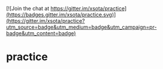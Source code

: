 [![Join the chat at https://gitter.im/xsota/practice](https://badges.gitter.im/xsota/practice.svg)](https://gitter.im/xsota/practice?utm_source=badge&utm_medium=badge&utm_campaign=pr-badge&utm_content=badge)

# practice


